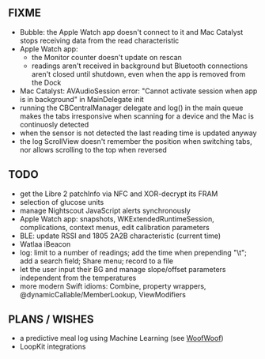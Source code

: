 FIXME
-----

* Bubble: the Apple Watch app doesn't connect to it and Mac Catalyst stops receiving data from the read characteristic
* Apple Watch app:
  - the Monitor counter doesn't update on rescan
  - readings aren't received in background but Bluetooth connections aren't closed until shutdown, even when the app is removed from the Dock
* Mac Catalyst: AVAudioSession error: "Cannot activate session when app is in background" in MainDelegate init
* running the CBCentralManager delegate and log() in the main queue makes the tabs irresponsive when scanning for a device and the Mac is continuosly detected
* when the sensor is not detected the last reading time is updated anyway
* the log ScrollView doesn't remember the position when switching tabs, nor allows scrolling to the top when reversed

TODO
----

* get the Libre 2 patchInfo via NFC and XOR-decrypt its FRAM
* selection of glucose units
* manage Nightscout JavaScript alerts synchronously
* Apple Watch app: snapshots, WKExtendedRuntimeSession, complications, context menus, edit calibration parameters
* BLE: update RSSI and 1805 2A2B characteristic (current time)
* Watlaa iBeacon
* log: limit to a number of readings; add the time when prepending "\t"; add a search field; Share menu; record to a file
* let the user input their BG and manage slope/offset parameters independent from the temperatures
* more modern Swift idioms: Combine, property wrappers, @dynamicCallable/MemberLookup, ViewModifiers


PLANS / WISHES
---------------

* a predictive meal log using Machine Learning (see [WoofWoof](https://github.com/gshaviv/ninety-two))
* LoopKit integrations
